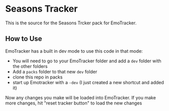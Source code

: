 # Seasons Tracker

This is the source for the Seasons Trcker pack for EmoTracker.

## How to Use

EmoTracker has a built in dev mode to use this code in that mode: 
- You will need to go to your EmoTracker folder and add a `dev` folder with the other folders
- Add a `packs` folder to that new `dev` folder
- clone this repo in packs
- start up Emotracker with a `-dev` (I just created a new shortcut and added it) 

Now any changes you make will be loaded into EmoTracker. If you make more changes, hit "reset tracker button" to load the new changes


